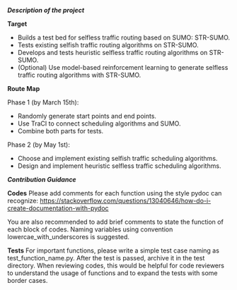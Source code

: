 ***Description of the project***

**Target**

* Builds a test bed for selfless traffic routing based on SUMO: STR-SUMO.
* Tests existing selfish traffic routing algorithms on STR-SUMO.
* Develops and tests heuristic selfless traffic routing algorithms on STR-SUMO.
* (Optional) Use model-based reinforcement learning to generate selfless traffic routing algorithms with STR-SUMO.

**Route Map**

Phase 1 (by March 15th):

* Randomly generate start points and end points.
* Use TraCI to connect scheduling algorithms and SUMO.
* Combine both parts for tests.

Phase 2 (by May 1st):

* Choose and implement existing selfish traffic scheduling algorithms.
* Design and implement heuristic selfless traffic scheduling algorithms.



***Contribution Guidance***

**Codes**
Please add comments for each function using the style pydoc can recognize: https://stackoverflow.com/questions/13040646/how-do-i-create-documentation-with-pydoc

You are also recommended to add brief comments to state the function of each block of codes. Naming variables using convention lowercae_with_underscores is suggested.

**Tests**
For important functions, please write a simple test case naming as test_function_name.py. After the test is passed, archive it in the test directory. When reviewing codes, this would be helpful for code reviewers to understand the usage of functions and to expand the tests with some border cases.

